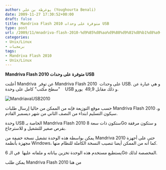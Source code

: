 ```yaml
---
author: يوغرطة بن علي (Youghourta Benali)
date: 2009-11-27 17:30:52+00:00
draft: false
title: Mandriva Flash 2010 متوفرة على وحدات USB
type: post
url: /2009/11/mnadriva-flash-2010-%d9%85%d8%aa%d9%88%d9%81%d8%b1%d8%a9-%d8%b9%d9%84%d9%89-%d9%88%d8%ad%d8%af%d8%a7%d8%aa-usb/
categories:
- Unix/Linux
- برمجيات
tags:
- Mandriva Flash 2010
- Unix/Linux
---
```


**Mandriva Flash 2010 متوفرة على وحدات USB**



أعلنت Mandriva  عن توفر Mandriva Flash 2010  على وحدات USB. و هي عبارة عن "سطح مكتب" كامل على وحدة    USB و ذلك مقابل 49,9  يورو.

![MandriavaUSB2010](http://www.it-scoop.com/wp-content/uploads/2009/11/MandriavaUSB2010.jpg)


حسب موقع التوزيعة فإنه من الممكن من حاليا إرسال طلبات Mandriva Flash 2010 ،و سيكون التسليم ابتداء من النصف الثاني من شهر ديسمبر القادم.

وحدة USB الخاصة بـ Mandriva Flash 2010 ستكون ذات سعة 8Go و ستكون مرفقة بقرص صغير للتشغيل و للاسترجاع.

يمكن بواسطة هذه الوحدة تشغيل نسخة خفيفة من Mandriva 2010 حتى على أجهزة مجهزة بأنظمة Windows، كما أنه من الممكن أيضا تنصيب النسخة الكاملة للنظام منها.

يستطيع مستخدم هذه الوحدة تخزين بياناته و ملفاته عليها  في الـ 6Go المخصصة لذلك.

يمكن طلب Mandriva Flash 2010 من هنا
